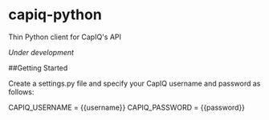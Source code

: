 # capiq-python
Thin Python client for CapIQ's API

*Under development*

##Getting Started

Create a settings.py file and specify your CapIQ username and password as follows:

CAPIQ_USERNAME = {{username}}
CAPIQ_PASSWORD = {{password}}